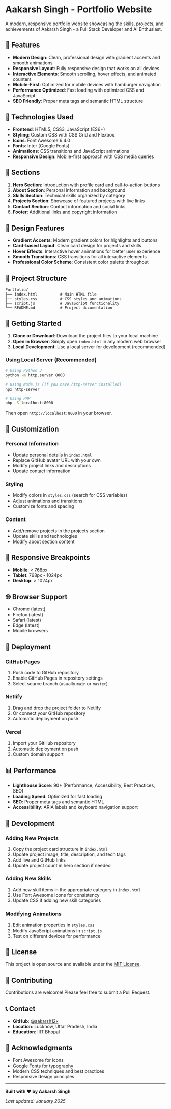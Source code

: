 # Aakarsh Singh - Portfolio Website

A modern, responsive portfolio website showcasing the skills, projects, and achievements of Aakarsh Singh - a Full Stack Developer and AI Enthusiast.

## 🌟 Features

- **Modern Design**: Clean, professional design with gradient accents and smooth animations
- **Responsive Layout**: Fully responsive design that works on all devices
- **Interactive Elements**: Smooth scrolling, hover effects, and animated counters
- **Mobile-First**: Optimized for mobile devices with hamburger navigation
- **Performance Optimized**: Fast loading with optimized CSS and JavaScript
- **SEO Friendly**: Proper meta tags and semantic HTML structure

## 🚀 Technologies Used

- **Frontend**: HTML5, CSS3, JavaScript (ES6+)
- **Styling**: Custom CSS with CSS Grid and Flexbox
- **Icons**: Font Awesome 6.4.0
- **Fonts**: Inter (Google Fonts)
- **Animations**: CSS transitions and JavaScript animations
- **Responsive Design**: Mobile-first approach with CSS media queries

## 📱 Sections

1. **Hero Section**: Introduction with profile card and call-to-action buttons
2. **About Section**: Personal information and background
3. **Skills Section**: Technical skills organized by category
4. **Projects Section**: Showcase of featured projects with live links
5. **Contact Section**: Contact information and social links
6. **Footer**: Additional links and copyright information

## 🎨 Design Features

- **Gradient Accents**: Modern gradient colors for highlights and buttons
- **Card-based Layout**: Clean card design for projects and skills
- **Hover Effects**: Interactive hover animations for better user experience
- **Smooth Transitions**: CSS transitions for all interactive elements
- **Professional Color Scheme**: Consistent color palette throughout

## 📁 Project Structure

```
Portfolio/
├── index.html          # Main HTML file
├── styles.css          # CSS styles and animations
├── script.js           # JavaScript functionality
└── README.md           # Project documentation
```

## 🚀 Getting Started

1. **Clone or Download**: Download the project files to your local machine
2. **Open in Browser**: Simply open `index.html` in any modern web browser
3. **Local Development**: Use a local server for development (recommended)

### Using Local Server (Recommended)

```bash
# Using Python 3
python -m http.server 8000

# Using Node.js (if you have http-server installed)
npx http-server

# Using PHP
php -S localhost:8000
```

Then open `http://localhost:8000` in your browser.

## 🎯 Customization

### Personal Information
- Update personal details in `index.html`
- Replace GitHub avatar URL with your own
- Modify project links and descriptions
- Update contact information

### Styling
- Modify colors in `styles.css` (search for CSS variables)
- Adjust animations and transitions
- Customize fonts and spacing

### Content
- Add/remove projects in the projects section
- Update skills and technologies
- Modify about section content

## 📱 Responsive Breakpoints

- **Mobile**: < 768px
- **Tablet**: 768px - 1024px
- **Desktop**: > 1024px

## 🌐 Browser Support

- Chrome (latest)
- Firefox (latest)
- Safari (latest)
- Edge (latest)
- Mobile browsers

## 🚀 Deployment

### GitHub Pages
1. Push code to GitHub repository
2. Enable GitHub Pages in repository settings
3. Select source branch (usually `main` or `master`)

### Netlify
1. Drag and drop the project folder to Netlify
2. Or connect your GitHub repository
3. Automatic deployment on push

### Vercel
1. Import your GitHub repository
2. Automatic deployment on push
3. Custom domain support

## 📊 Performance

- **Lighthouse Score**: 90+ (Performance, Accessibility, Best Practices, SEO)
- **Loading Speed**: Optimized for fast loading
- **SEO**: Proper meta tags and semantic HTML
- **Accessibility**: ARIA labels and keyboard navigation support

## 🔧 Development

### Adding New Projects
1. Copy the project card structure in `index.html`
2. Update project image, title, description, and tech tags
3. Add live and GitHub links
4. Update project count in hero section if needed

### Adding New Skills
1. Add new skill items in the appropriate category in `index.html`
2. Use Font Awesome icons for consistency
3. Update CSS if adding new skill categories

### Modifying Animations
1. Edit animation properties in `styles.css`
2. Modify JavaScript animations in `script.js`
3. Test on different devices for performance

## 📝 License

This project is open source and available under the [MIT License](LICENSE).

## 🤝 Contributing

Contributions are welcome! Please feel free to submit a Pull Request.

## 📞 Contact

- **GitHub**: [@aakarsh12x](https://github.com/aakarsh12x)
- **Location**: Lucknow, Uttar Pradesh, India
- **Education**: IIIT Bhopal

## 🙏 Acknowledgments

- Font Awesome for icons
- Google Fonts for typography
- Modern CSS techniques and best practices
- Responsive design principles

---

**Built with ❤️ by Aakarsh Singh**

*Last updated: January 2025*
